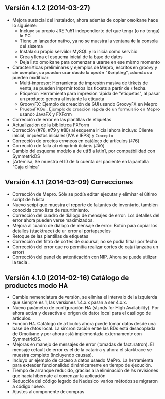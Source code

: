 ## Versión 4.1.2 (2014-03-27)

- Mejora sustacial del instalador, ahora además de copiar omoikane hace lo siguiente:
  - Incluye su propio JRE 7u51 independiente del que tenga (o no tenga) la PC
  - Tiene un lanzador nativo, ya no se muestra la ventana de la consola del sistema
  - Instala su propio servidor MySQL y lo inicia como servicio
  - Crea y llena el esquema inicial de la base de datos
  - Deja listo omoikane para comenzar a usarse en ese mismo momento 
- Características preliminares y ejemplos de Mepro, escritos en groovy y sin compilar, se pueden usar desde la opción "Scripting", además se pueden modificar:
  - Multi-impresor: Herramienta de impresión masiva de tickets de venta, se pueden imprimir todos los tickets a partir de x fecha.
  - Etiquetor: Herramienta para impresión rápida de "etiquetas", al pasar un producto genera al instante la etiqueta
  - GroovyFX: Ejemplo de creación de GUI usando GroovyFX en Mepro
  - PruebaFXGui: Ejemplo de creación rápida de un formulario en Mepro usando JavaFX y FXForm
- Corrección de error en las plantillas de etiquetas
- Actualización de la biblioteca FXForm
- Corrección (#78, #79 y #80) al esquema inicial ahora incluye: Cliente inicial, impuestos iniciales (IVA e IEPS) y `Concepto`
- Corrección de precios erróneos en catálogo de artículos (#76)
- Corrección de falla al reimprimir tickets (#80)
- Cambio del esquema modelo a de utf8 a latin1, por compatibilidad con SymmetricDS
- [Artemisa] Se muestra el ID de la cuenta del paciente en la pantalla "Caja clínica"		

## Versión 4.1.1 (2014-03-09) Correcciones

- Corrección de Mepro. Sólo se podía editar, ejecutar y eliminar el último script de la lista
- Nuevo script que muestra el reporte de faltantes de inventario, también conocida como lista de resurtimiento.
- Corrección del cuadro de diálogo de mensajes de error: Los detalles del error ahora pueden verse maximizados.
- Mejora al cuadro de diálogo de mensaje de error: Botón para copiar los detalles (stacktrace) de un error al portapapeles
- Retoque de las plantillas de etiquetas
- Corrección del filtro de cortes de sucursal, no se podía filtrar por fecha
- Corrección del error que no permitía realizar cortes de caja (lanzaba un error)
- Corrección del panel de autenticación con NIP. Ahora se puede utilizar la tecla <Enter>.

## Versión 4.1.0 (2014-02-16) Catálogo de productos modo HA

- Cambie nomenclatura de versión, se elimina el intervalo de la
izquierda que siempre es 1, las versiones 1.4.x.x pasan a ser 4.x.x.
- Nuevo parámetro de configuración HA (stands for High Availability).
Por ahora activa y desactiva el origen de datos local para el catálogo
de artículos.
- Funcón HA. Catálogo de artículos ahora puede tomar datos desde una
base de datos local. La sincronización entre las BDs está desacoplada
de Omoikane y por ahora está implementada externamente con SymmetricDS.
- Mejoras en manejo de mensajes de error (tomadas de facturatron). El
mensaje default de error es el de la catarina y ahora el stacktrace se
muestra completo (incluyendo causas).
- Incluyo un ejemplo de caceso a datos usando MePro. La herramienta
para extender funcionalidad dinámicamente en tiempo de ejecución.
- Tiempo de arranque reducido, gracias a la eliminación de las
revisiones que hacía hibernate al comenzar la aplicación
- Reducción del código legado de Nadesico, varios métodos se migraron a
código nuevo.
- Ajustes al componente de compras
